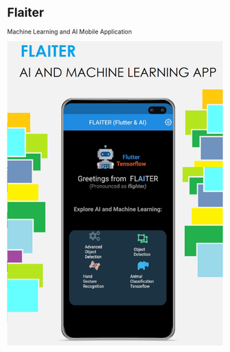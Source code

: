 # Flaiter

Machine Learning and AI Mobile Application


<img src="https://github.com/tiquasar/FLAITER/blob/master/App%20Screenshot/app_screenshot%20(1).png" style="width:80% height=40%" >
